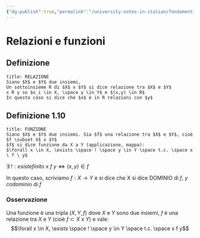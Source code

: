 ```yaml
---
{"dg-publish":true,"permalink":"/university-notes-in-italian/fondamenti-matematici-per-l-informatica/teoria/relazioni-e-funzioni/"}
---
```


# Relazioni e funzioni
## Definizione
```ad-info
title: RELAZIONE
Siano $X$ e $Y$ due insiemi,
Un sottoinsieme R di $X$ x $Y$ si dice relazione tra $X$ e $Y$
x R y se $x_i \in X, \space y \in Y$ e $(x,y) \in R$
In questo caso si dice che $x$ è in R relazioni con $y$ 
```
## Definizione 1.10
```ad-info
title: FUNZIONE
Siano $X$ e $Y$ due insiemi. Sia $f$ una relazione tra $X$ e $Y$, cioè $f \subset X$ x $Y$
$f$ si dice funzione da X a Y (applicazione, mappa):
$\forall x \in X, \exists \space ! \space y \in Y \space t.c. \space x \ f \ y$
```
$\exists \ !: esiste finito$
$x \ f \ y \Leftrightarrow (x,y) \in f$

In questo caso, scriviamo $f: X \rightarrow Y$  e si dice che X si dice DOMINIO di $f$, $y$ codominio di $f$ 
### Osservazione
Una funzione è una tripla $(X,Y,f)$ dove $X$ e $Y$ sono due insiemi, $f$ è una relazione tra $X$ e $Y$ (cioè $f \subset X$ x $Y$) e vale:$$\forall x \in X, \exists \space ! \space y \in Y \space t.c. \space x f y$$
